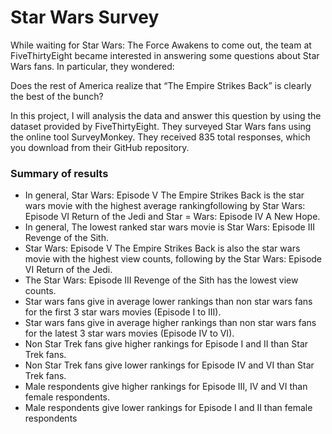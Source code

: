 # Star Wars Survey
While waiting for Star Wars: The Force Awakens to come out, the team at FiveThirtyEight became interested in answering some questions about Star Wars fans. In particular, they wondered:

Does the rest of America realize that “The Empire Strikes Back” is clearly the best of the bunch?

In this project, I will analysis the data and answer this question by using the dataset provided by FiveThirtyEight. They surveyed Star Wars fans using the online tool SurveyMonkey. They received 835 total responses, which you download from their GitHub repository.

### Summary of results
- In general, Star Wars: Episode V The Empire Strikes Back is the star wars movie with the highest average rankingfollowing by Star Wars: Episode VI Return of the Jedi and Star = Wars: Episode IV A New Hope.
- In general, The lowest ranked star wars movie is Star Wars: Episode III Revenge of the Sith.
- Star Wars: Episode V The Empire Strikes Back is also the star wars movie with the highest view counts, following by the Star Wars: Episode VI Return of the Jedi.
- The Star Wars: Episode III Revenge of the Sith has the lowest view counts.
- Star wars fans give in average lower rankings than non star wars fans for the first 3 star wars movies (Episode I to III).
- Star wars fans give in average higher rankings than non star wars fans for the latest 3 star wars movies (Episode IV to VI).
- Non Star Trek fans give higher rankings for Episode I and II than Star Trek fans.
- Non Star Trek fans give lower rankings for Episode IV and VI than Star Trek fans.
- Male respondents give higher rankings for Episode III, IV and VI than female respondents.
- Male respondents give lower rankings for Episode I and II than female respondents
